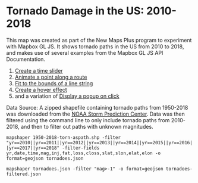 # Tornado Damage in the US: 2010-2018

This map was created as part of the New Maps Plus program to experiment with Mapbox GL JS. It shows tornado paths in the US from 2010 to 2018, and makes use of several examples from the Mapbox GL JS API Documentation.

1. [Create a time slider](https://docs.mapbox.com/mapbox-gl-js/example/timeline-animation/)
2. [Animate a point along a route](https://docs.mapbox.com/mapbox-gl-js/example/animate-point-along-route/)
3. [Fit to the bounds of a line string](https://docs.mapbox.com/mapbox-gl-js/example/zoomto-linestring/)
4. [Create a hover effect](https://docs.mapbox.com/mapbox-gl-js/example/hover-styles/)
5. and a variation of [Display a popup on click](https://docs.mapbox.com/mapbox-gl-js/example/popup-on-click/)

Data Source: A zipped shapefile containing tornado paths from 1950-2018 was downloaded from the [NOAA Storm Prediction Center](https://www.spc.noaa.gov/gis/svrgis/). Data was then filtered using the command line to only include tornado paths from 2010-2018, and then to filter out paths with unknown magnitudes.

`mapshaper 1950-2018-torn-aspath.shp -filter "yr==2010||yr==2011||yr==2012||yr==2013||yr==2014||yr==2015||yr==2016||yr==2017||yr==2018" -filter-fields yr,date,time,mag,inj,fat,loss,closs,slat,slon,elat,elon -o format=geojson tornadoes.json`

`mapshaper tornadoes.json -filter "mag>-1" -o format=geojson tornadoes-filtered.json`
